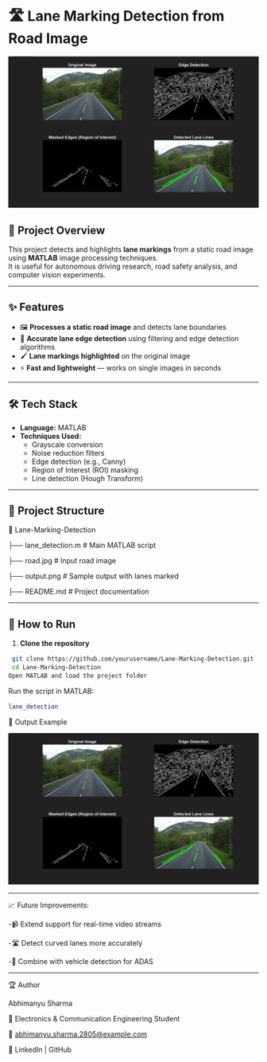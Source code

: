 # 🛣️ Lane Marking Detection from Road Image  

<p align="center">
  <img src="output.png" width="750" alt="Lane Marking Output">
</p>

## 📌 Project Overview  
This project detects and highlights **lane markings** from a static road image using **MATLAB** image processing techniques.  
It is useful for autonomous driving research, road safety analysis, and computer vision experiments.

---

## ✨ Features  
- 🖼 **Processes a static road image** and detects lane boundaries  
- 🎯 **Accurate lane edge detection** using filtering and edge detection algorithms  
- 🖌 **Lane markings highlighted** on the original image  
- ⚡ **Fast and lightweight** — works on single images in seconds  

---

## 🛠️ Tech Stack  
- **Language:** MATLAB  
- **Techniques Used:**  
  - Grayscale conversion  
  - Noise reduction filters  
  - Edge detection (e.g., Canny)  
  - Region of Interest (ROI) masking  
  - Line detection (Hough Transform)  

---

## 📂 Project Structure  
📁 Lane-Marking-Detection

 ├── lane_detection.m # Main MATLAB script
 
 ├── road.jpg # Input road image

 ├── output.png # Sample output with lanes marked
 
 ├── README.md # Project documentation

---

## 🚀 How to Run  
1. **Clone the repository**
  ```bash 
   git clone https://github.com/yourusername/Lane-Marking-Detection.git
   cd Lane-Marking-Detection
Open MATLAB and load the project folder
```
Run the script in MATLAB:
```matlab
lane_detection
```
📸 Output Example
<p align="center"> <img src="output.png" width="700" alt="Lane Detection Example"> </p>

---

📈 Future Improvements:

-📹 Extend support for real-time video streams

-🛣 Detect curved lanes more accurately

-🚗 Combine with vehicle detection for ADAS

---

🏆 Author

Abhimanyu Sharma

💼 Electronics & Communication Engineering Student

📧 abhimanyu.sharma.2805@example.com

🔗 LinkedIn | GitHub






